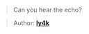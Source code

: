 > Can you hear the echo?

> Author: **[ly4k][author-profile]**

[author-profile]: https://app.hackthebox.eu/users/75443
